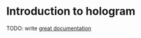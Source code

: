 # Introduction to hologram

TODO: write [great documentation](http://jacobian.org/writing/what-to-write/)
